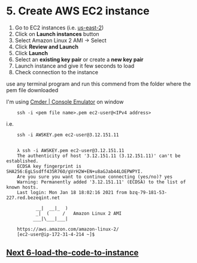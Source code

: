 # 5. Create AWS EC2 instance

1. Go to EC2 instances (i.e.  [us-east-2](https://us-east-2.console.aws.amazon.com/ec2/v2/home?region=us-east-2#Instances:))
2. Click on **Launch instances** button
3. Select Amazon Linux 2 AMI -> Select
4. Click **Review and Launch**
5. Click **Launch**
6. Select an <b>existing key pair</b> or create a <b>new key pair</b>
7. Launch instance and give it few seconds to load
8. Check connection to the instance

use any terminal program and run this commend from the folder where the pem file downloaded

I'm using [Cmder | Console Emulator](https://cmder.net/) on window

        ssh -i <pem file name>.pem ec2-user@<IPv4 address>
i.e.

        ssh -i AWSKEY.pem ec2-user@3.12.151.11


        λ ssh -i AWSKEY.pem ec2-user@3.12.151.11
        The authenticity of host '3.12.151.11 (3.12.151.11)' can't be established.
        ECDSA key fingerprint is SHA256:EgLSsdff435R76O/gVrH2W+EN+u8aGJab44LOEPWPYI.
        Are you sure you want to continue connecting (yes/no)? yes
        Warning: Permanently added '3.12.151.11' (ECDSA) to the list of known hosts.
        Last login: Mon Jan 18 18:02:16 2021 from bzq-79-181-53-227.red.bezeqint.net
        
               __|  __|_  )
               _|  (     /   Amazon Linux 2 AMI
              ___|\___|___|
        
        https://aws.amazon.com/amazon-linux-2/
        [ec2-user@ip-172-31-4-214 ~]$
        
        

## [Next 6-load-the-code-to-instance](https://github.com/amitznati/aws-fullstack-starter/tree/master/6-load-the-code-to-instance#6-load-the-code-to-instance)




